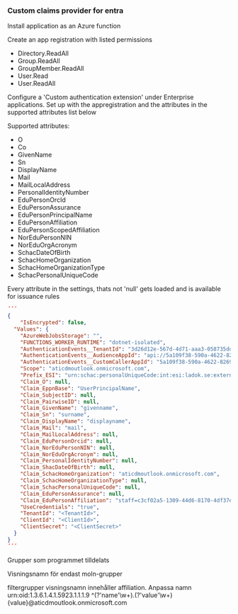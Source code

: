 ### Custom claims provider for entra

Install application as an Azure function

Create an app registration with listed permissions
- Directory.ReadAll
- Group.ReadAll
- GroupMember.ReadAll
- User.Read
- User.ReadAll
  
 Configure a 'Custom authentication extension' under Enterprise applications. Set up with the appregistration and the attributes in the supported attributes list below

Supported attributes:
- O
- Co
- GivenName
- Sn
- DisplayName
- Mail
- MailLocalAddress
- PersonalIdentityNumber
- EduPersonOrcId
- EduPersonAssurance
- EduPersonPrincipalName
- EduPersonAffiliation
- EduPersonScopedAffiliation
- NorEduPersonNIN
- NorEduOrgAcronym
- SchacDateOfBirth
- SchacHomeOrganization
- SchacHomeOrganizationType
- SchacPersonalUniqueCode

Every attribute in the settings, thats not 'null' gets loaded and is available for issuance rules

```json
´´´
{
    "IsEncrypted": false,
  "Values": {
    "AzureWebJobsStorage": "",
    "FUNCTIONS_WORKER_RUNTIME": "dotnet-isolated",
    "AuthenticationEvents__TenantId": "3d26d12e-567d-4d71-aaa3-058735dda11e",
    "AuthenticationEvents__AudienceAppId": "api://5a109f38-590a-4622-8269-322893a9eeaa",
    "AuthenticationEvents__CustomCallerAppId": "5a109f38-590a-4622-8269-322893a9eeaa",
    "Scope": "aticdmoutlook.onmicrosoft.com",
    "Prefix_ESI": "urn:schac:personalUniqueCode:int:esi:ladok.se:externtstudentuid-",
    "Claim_O": null,
    "Claim_EppnBase": "UserPrincipalName",
    "Claim_SubjectID": null,
    "Claim_PairwiseID": null,
    "Claim_GivenName": "givenname",
    "Claim_Sn": "surname",
    "Claim_DisplayName": "displayname",
    "Claim_Mail": "mail",
    "Claim_MailLocalAddress": null,
    "Claim_EduPersonOrcid": null,
    "Claim_NorEduPersonNIN": null,
    "Claim_NorEduOrgAcronym": null,
    "Claim_PersonalIdentityNumber": null,
    "Claim_ShacDateOfBirth": null,
    "Claim_SchacHomeOrganization": "aticdmoutlook.onmicrosoft.com",
    "Claim_SchacHomeOrganizationType": null,
    "Claim_SchacPersonalUniqueCode": null,
    "Claim_EduPersonAssurance": null,
    "Claim_EduPersonAffiliation": "staff=c3cf02a5-1309-44d6-8170-4df37ef81169,student=0185c2d6-f0a1-400e-a3cd-3a2f9bb25948",
    "UseCredentials": "true",
    "TenantId": "<TenantId>",
    "ClientId": "<ClientId>",
    "ClientSecret": "<ClientSecret>"
  }
}
´´´
```

Grupper som programmet tilldelats

Visningsnamn för endast moln-grupper

filtergrupper 
    visningsnamn
    innehåller
    affiliation.
Anpassa namn
    urn:oid:1.3.6.1.4.1.5923.1.1.1.9
    ^(?'name'\w+).(?'value'\w+)
    {value}@aticdmoutlook.onmicrosoft.com
  


